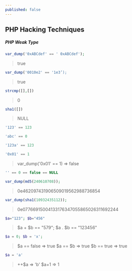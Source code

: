 ```yaml
---
published: false
---
```

## PHP Hacking Techniques

##### PHP Weak Type

```php
var_dump('0xABCdef' == ' 0xABCdef');
```

> true

```php
var_dump('0010e2' == '1e3’);
```

> true

```php
strcmp([],[])
```
> 0

```php
sha1([])
```

> NULL

```php
'123' == 123
```

```php
'abc' == 0
```

```php
'123a' == 123
```

```php
'0x01' == 1
```

> var_dump('0x01' == 1) => false

```php
'' == 0 == false == NULL
```

```php
var_dump(md5(240610708));
```

> 0e462097431906509019562988736854

```php
var_dump(sha1(10932435112));
```

> 0e07766915004133176347055865026311692244

```php
$a="123"; $b="456"
```

> $a + $b == "579";
> $a . $b == "123456"

```php
$a = 0; $b = 'x';
```

> $a == false => true
> $a == $b => true
> $b == true => true

```php
$a = 'a'
```

> ++$a => 'b'
> $a+1 => 1




